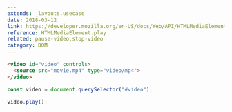 ```yaml
---
extends: _layouts.usecase
date: 2018-03-12
link: https://developer.mozilla.org/en-US/docs/Web/API/HTMLMediaElement/play
reference: HTMLMediaElement.play
related: pause-video,stop-video
category: DOM
---
```


```html
<video id="video" controls>
  <source src="movie.mp4" type="video/mp4">
</video>
```

```javascript
const video = document.querySelector("#video");

video.play();
```